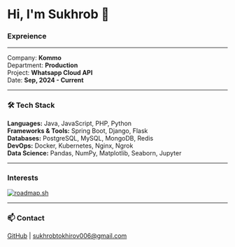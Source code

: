 # Hi, I'm Sukhrob 👋

### Expreience
---
Company: **Kommo**                                             
Department: **Production**                                             
Project: **Whatsapp Cloud API**                                                         
Date: **Sep, 2024 - Current**

---

### 🛠️ Tech Stack
**Languages:** Java, JavaScript, PHP, Python  
**Frameworks & Tools:** Spring Boot, Django, Flask                   
**Databases:** PostgreSQL, MySQL, MongoDB, Redis  
**DevOps:** Docker, Kubernetes, Nginx, Ngrok  
**Data Science:** Pandas, NumPy, Matplotlib, Seaborn, Jupyter  

---
### Interests 
[![roadmap.sh](https://roadmap.sh/card/wide/67388428f20970fd4839d4f2?variant=light)](https://roadmap.sh)

---

### 📫 Contact  
[GitHub](https://github.com/stohirov) | sukhrobtokhirov006@gmail.com  
